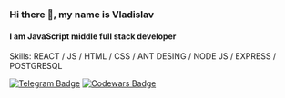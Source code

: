 ### Hi there 👋, my name is Vladislav
#### I am JavaScript middle full stack developer

Skills:  REACT / JS / HTML / CSS / ANT DESING / NODE JS / EXPRESS / POSTGRESQL

[![Telegram Badge](https://img.shields.io/badge/Telegram-Profile-informational?style=flat&logo=telegram&logoColor=white&color=0D76A8)](https://t.me/Nef007)
[![Codewars Badge](https://www.codewars.com/users/Nef007/badges/micro)](https://www.codewars.com/users/Nef007/)





